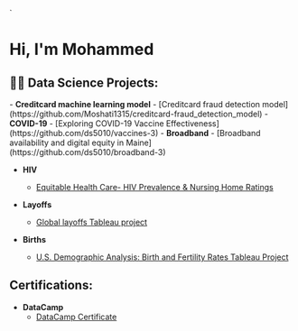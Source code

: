 `<h1>Hi, I'm Mohammed

<h2>👨‍💻 Data Science Projects:</h2>
- <b>Creditcard machine learning model</b>
  - [Creditcard fraud detection model](https://github.com/Moshati1315/creditcard-fraud_detection_model)
- <b>COVID-19</b>
  - [Exploring COVID-19 Vaccine Effectiveness](https://github.com/ds5010/vaccines-3)
- <b>Broadband</b>
  - [Broadband availability and digital equity in Maine](https://github.com/ds5010/broadband-3) <b><i></b></i>

- <b>HIV</b>
  - [Equitable Health Care- HIV Prevalence & Nursing Home Ratings](https://github.com/Moshati1315/HIV)

    
- <b>Layoffs </b>
  - [Global layoffs Tableau project ](https://github.com/Moshati1315/layoffs)
 
- <b>Births </b>
  - [U.S. Demographic Analysis: Birth and Fertility Rates Tableau Project ](https://github.com/Moshati1315/Births)


<h2>Certifications:</h2>

- <b>DataCamp</b>
  - [DataCamp Certificate](https://github.com/Moshati1315/DataCamp)

